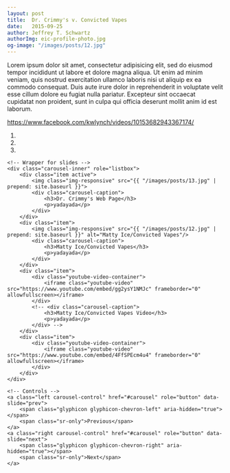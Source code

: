 ```yaml
---
layout: post
title:  Dr. Crimmy's v. Convicted Vapes
date:   2015-09-25
author: Jeffrey T. Schwartz
authorImg: eic-profile-photo.jpg
og-image: "/images/posts/12.jpg"
---
```


Lorem ipsum dolor sit amet, consectetur adipisicing elit, sed do eiusmod tempor incididunt ut labore et dolore magna aliqua. Ut enim ad minim veniam, quis nostrud exercitation ullamco laboris nisi ut aliquip ex ea commodo consequat. Duis aute irure dolor in reprehenderit in voluptate velit esse cillum dolore eu fugiat nulla pariatur. Excepteur sint occaecat cupidatat non proident, sunt in culpa qui officia deserunt mollit anim id est laborum.

https://www.facebook.com/kwlynch/videos/10153682943367174/

<div id="carousel" class="carousel slide" data-interval="false" data-ride="carousel">
    <!-- Indicators -->
    <ol class="carousel-indicators">
        <li data-target="#carousel" data-slide-to="0" class="active"></li>
        <li data-target="#carousel" data-slide-to="1"></li>
        <li data-target="#carousel" data-slide-to="2"></li>
    </ol>

    <!-- Wrapper for slides -->
    <div class="carousel-inner" role="listbox">
        <div class="item active">
            <img class="img-responsive" src="{{ "/images/posts/13.jpg" | prepend: site.baseurl }}">
            <div class="carousel-caption">
                <h3>Dr. Crimmy's Web Page</h3>
                <p>yadayada</p>
            </div>
        </div>
        <div class="item">
            <img class="img-responsive" src="{{ "/images/posts/12.jpg" | prepend: site.baseurl }}" alt="Matty Ice/Convicted Vapes"/>
            <div class="carousel-caption">
                <h3>Matty Ice/Convicted Vapes</h3>
                <p>yadayada</p>
            </div>
        </div>
        <div class="item">
            <div class="youtube-video-container">
                <iframe class="youtube-video" src="https://www.youtube.com/embed/gg2ysY1NMJc" frameborder="0" allowfullscreen></iframe>
            </div>
            <!-- <div class="carousel-caption">
                <h3>Matty Ice/Convicted Vapes Video</h3>
                <p>yadayada</p>
            </div> -->
        </div>
        <div class="item">
            <div class="youtube-video-container">
                <iframe class="youtube-video" src="https://www.youtube.com/embed/4FfSPEcm4u4" frameborder="0" allowfullscreen></iframe>
            </div>
        </div>
    </div>

    <!-- Controls -->
    <a class="left carousel-control" href="#carousel" role="button" data-slide="prev">
        <span class="glyphicon glyphicon-chevron-left" aria-hidden="true"></span>
        <span class="sr-only">Previous</span>
    </a>
    <a class="right carousel-control" href="#carousel" role="button" data-slide="next">
        <span class="glyphicon glyphicon-chevron-right" aria-hidden="true"></span>
        <span class="sr-only">Next</span>
    </a>
</div>

